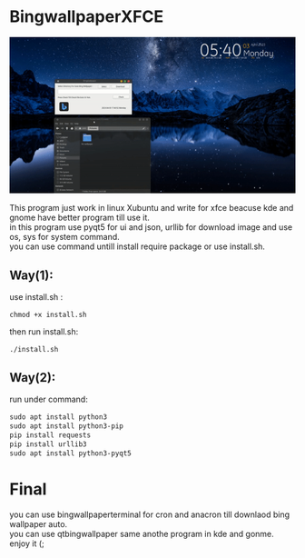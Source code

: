 # BingwallpaperXFCE
![](https://github.com/AmirhosseinAbutalebi/BingwallpaperXFCE/blob/main/Bingwallpaper.gif)

This program just work in linux Xubuntu and write for xfce beacuse kde and gnome have better program till use it.<br>
in this program use pyqt5 for ui and json, urllib for download image  and use os, sys for system
command.<br>
you can use command untill install require package or use install.sh.<br>
## Way(1):
use install.sh :
```
chmod +x install.sh
```
then run install.sh:
```
./install.sh
```
## Way(2):
run under command:
```
sudo apt install python3
sudo apt install python3-pip
pip install requests
pip install urllib3
sudo apt install python3-pyqt5
```
# Final
you can use bingwallpaperterminal for cron and anacron till downlaod bing wallpaper auto.<br>
you can use qtbingwallpaper same anothe program in kde and gonme.<br>
enjoy it (;
